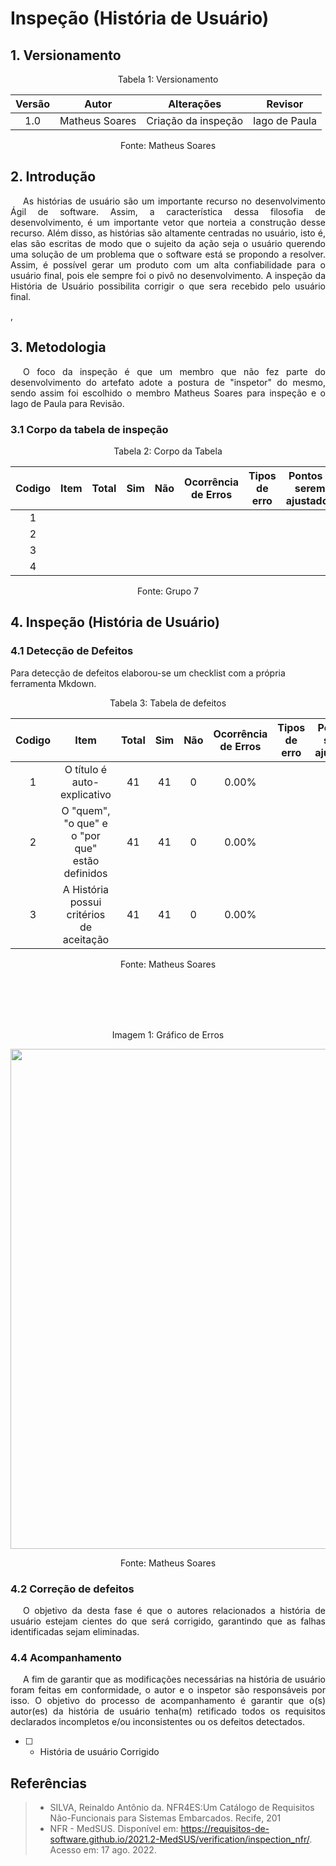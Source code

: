 # Inspeção (História de Usuário)
## 1. Versionamento
<div style="text-align: center">
<p>Tabela 1: Versionamento</p>
</div>


| Versão | Autor                                     | Alterações                          | Revisor     |
|:------:| ----------------------------------------- | ----------------------------------- | ----------- |
|  1.0   | Matheus Soares | Criação da inspeção  | Iago de Paula |

<div style="text-align: center">
<p>Fonte: Matheus Soares</p>
</div>

## 2. Introdução
<p style="text-indent: 20px; text-align: justify">
As histórias de usuário são um importante recurso no desenvolvimento Ágil de software. Assim, a característica dessa filosofia de desenvolvimento, é um importante vetor que norteia a construção desse recurso. Além disso, as histórias são altamente centradas no usuário, isto é, elas são escritas de modo que o sujeito da ação seja o usuário querendo uma solução de um problema que o software está se propondo a resolver. Assim, é possível gerar um produto com um alta confiabilidade para o usuário final, pois ele sempre foi o pivô no desenvolvimento. A inspeção da História de Usuário possibilita corrigir o que sera recebido pelo usuário final.
</p>,


## 3. Metodologia
<p style="text-indent: 20px; text-align: justify">
O foco da inspeção é que um membro que não fez parte do desenvolvimento do artefato adote a postura de "inspetor" do mesmo, sendo assim foi escolhido o membro Matheus Soares para inspeção e o Iago de Paula para Revisão.
</p>

### 3.1 Corpo da tabela de inspeção
<div style="text-align: center">
<p>Tabela 2: Corpo da Tabela</p>
</div>

|Codigo|Item|Total|Sim|Não|Ocorrência de Erros|Tipos de erro|Pontos a serem ajustados|
|:------:|----|-----|---|---|------------------------|-------------|---|
| 1 |  |   |     |     |                          |               |     |
| 2 |  |   |     |     |                          |               |     |
| 3 |  |   |     |     |                          |               |     |
| 4 |  |   |     |     |                          |               |     |
<div style="text-align: center">
<p>Fonte: Grupo 7</p>
</div>

## 4. Inspeção (História de Usuário)
### 4.1 Detecção de Defeitos
Para detecção de defeitos elaborou-se um checklist com a própria ferramenta Mkdown.
<div style="text-align: center">
<p>Tabela 3: Tabela de defeitos</p>
</div>

|Codigo|Item|Total|Sim|Não|Ocorrência de Erros|Tipos de erro|Pontos a serem ajustados|
|:------:|:---:|:-----:|:---:|:---:|:------------------------:|:-------------:|:---:|
| 1 | O título é auto-explicativo | 41 | 41    |0     | 0.00%                          |               |     |
| 2 | O "quem", "o que" e o "por que" estão definidos |  41 | 41    | 0  | 0.00%                          |               |     |
| 3 | A História possui critérios de aceitação | 41  |  41   |  0  |  0.00%                         |               |     |

<div style="text-align: center">
<p>Fonte: Matheus Soares</p>
</div>

<br>
<br>
<br>
<br>


<div style="text-align: center">
<p>Imagem 1: Gráfico de Erros</p>
</div>
<center>
<img width="800px" src="https://github.com/Requisitos-de-Software/2022.1-TikTok/blob/main/docs/img/GraficoUser.png?raw=true">
</center>
<div style="text-align: center">
<p>Fonte: Matheus Soares</p>
</div>

### 4.2 Correção de defeitos
<p style="text-indent: 20px; text-align: justify">
O objetivo da desta fase é que o autores relacionados a história de usuário estejam cientes do que será corrigido, garantindo que as falhas identificadas sejam eliminadas.
</p>

### 4.4 Acompanhamento
<p style="text-indent: 20px; text-align: justify">
A fim de garantir que as modificações necessárias na história de usuário foram feitas em conformidade, o autor e o inspetor são responsáveis por isso. O objetivo do processo de acompanhamento é garantir que o(s) autor(es) da história de usuário tenha(m) retificado todos os requisitos declarados incompletos e/ou inconsistentes ou os defeitos detectados.

- [ ] - História de usuário Corrigido
</p>

##  Referências
> - SILVA, Reinaldo Antônio da. NFR4ES:Um Catálogo de Requisitos Não-Funcionais para Sistemas Embarcados. Recife, 201
> - NFR - MedSUS. Disponível em: <https://requisitos-de-software.github.io/2021.2-MedSUS/verification/inspection_nfr/>. Acesso em: 17 ago. 2022.
